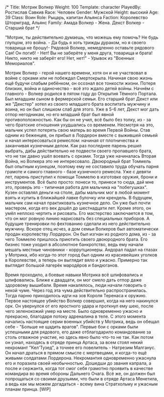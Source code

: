 /*
Title: Мотрик Волкер
Weight: 100
Template: character
PlayedBy: Ростислав Савкив
Race: Человек
Gender: Мужской
Height: высокий
Age: 39
Class: Воин
Role: Рыцарь, капитан Альянса
Faction: Королевство Штормград, Альянс
Family: Амада Волкер - Жена. Декст Волкер - Старший брат
*/
 
"Мотрик, ты действительно думаешь, что можешь ему помочь? Не будь глупцом, это война. - Да будь я хоть трижды дураком, но я своего товарища не брошу!- Рядовой Волкер, немедленно оставьте рядового Сая! Он погиб! - Нет! Вы не заберёте у меня друга, товарища и брата! Никто, никто не заберёт его! Нет, нет!" - Урывок из "Военных Мемориалов".

Мотрик Волкер - герой нашего времени, хотя он и не участвовал в войне с орками или не побеждал Смертокрыла. Начиная свою жизнь ещё будучи слабым ребёнком, он осознал все тонкости жизни. Потеря близких, война и одиночество - всё это ждало детей войны. Начнём с главного - Волкер родился в пятом году до Открытия Тёмного Портала. Был младшим сыном в фермерской семьи. Его старший брат Декст или же "Декстер" хотел из своего младшего брата воспитать мужчину и воина, но он был слишком слаб для этого. Уже в 5-6 лет, Декст мог дать отпор негодникам, но его младший брат был явной противоположностью. Как бы он не учил, всё было без толку, из - за чего братские отношения ухудшались со временем. Несмотря на это, мальчик успел потерять свою матерь во время Первой Войны. Став одним из беженцев, он прибыл в Лордерон вместе с выжившей семьей и начал интересоваться ремеслом: начиная от плотничества и заканчивая кузнечным делом. Как раз последнее парень решил выбрать, дабы действительно не подвести своего пропавшего брата, что не так давно ушёл воевать с орками. Тогда уже начиналась Вторая Война, но Волкера это не интересовало. Двоюродный брат Томмель был опытным кузнецом, поэтому ему не составило труда обучать парня грамоте и самого главного - базе кузнечного ремесла. Уже с девяти лет, парень приступил к помощи Томмелю в изготовке оружия, брони и инструментов. Всё было просто: понеси то, принеси то сюда, дай мне это, проверь это - типичная работа для мальчика на "побегушках". Кузен оставлял деньги на столе, дабы мальчик мог в любой момент взять и купить в ближайшей лавке булочку или крендель. В будущем, мальчик сам начал практиковать кузнечное дело. Он уже был почти мастером, когда его век дошёл до шестнадцати лет. Кроме этого, он умёл неплохо чертить и рисовать. Его мастерство заключается в том, что он мог ровную линию нарисовать без специальных приборов. А будущие тренировки по фехтованию сделали из него действительно мужчину. Вскоре отец исчез, а дом семьи Волкеров был автоматически продан королевству Лордерон. Он был изгнан из родного дома, из - за чего Томмелю пришлось приютить своего двоюродного брата. Его бизнес тоже уходил в абсолютное банкротство, ведь ему начали мешать местные чиновники - коррупционеры. Андорал падал на глазах у Мотрика, ибо когда-то этот город был одним из красивейших уголков в Королевстве, а теперь он выглядит вяло и ужасно. Примерно так выглядит большой лагерёк мародёров и бандюганов.

Время проходило, а боевые навыки Мотрика всё шлифовались и шлифовались. Ближе к двадцати, он мог смело дать отпор даже здоровому вышибали. Время накалялось, люди начали говорить о некой чуме. Через год эта чума действительно распространилась. Тогда парню приходилось идти на зов Короля Теренаса к оружию. Первое настоящее убийство Волкер совершил, когда на него накинулся орк. Он увернулся от его яростного удара и проткнул ему шею, после чего зеленокожий умер на месте. Было одновременно ужасно и прекрасно, благодаря потоку адреналина в теле. С этого момента начались настоящие серии военных убийств у Мотрика, ведь он обещал себе - "Больше не щадить врагов". Первые бои с орками были успешными для рядового, его даже отблагодарило командование за столь отважное участие, но здесь явно было что-то не так. Как потом он узнал, находясь в отряде принца Артаса, за всем стоял некий некромант "Кел'Тузед", а точнее его повелитель - Натрезим Малганус. Он начал драться в прямом смысле с мертвецами, и когда-то ещё живыми солдатами Лордерона. Некромантия одновременно ужаснула его и поразила своей необычностью. Дошедши до звания капрала, а после и сержанта, когда тот смог себя грамотно проявить в качестве командира во время обороны Дальнего Очага. Всё же, он должен был попрощаться со своими друзьями, что были в отряде Артаса Менетила, а ведь как мы можем догадаться - всему вина Стратхольму и ужасным планам принца.
[WIP] 
 
